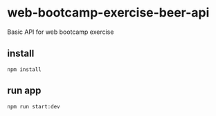 # web-bootcamp-exercise-beer-api

Basic API for web bootcamp exercise

## install

```
npm install
```

## run app

```
npm run start:dev
```
